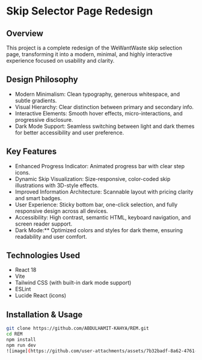 # Skip Selector Page Redesign

## Overview
This project is a complete redesign of the WeWantWaste skip selection page, transforming it into a modern, minimal, and highly interactive experience focused on usability and clarity.

## Design Philosophy
- Modern Minimalism: Clean typography, generous whitespace, and subtle gradients.
- Visual Hierarchy: Clear distinction between primary and secondary info.
- Interactive Elements: Smooth hover effects, micro-interactions, and progressive disclosure.
- Dark Mode Support: Seamless switching between light and dark themes for better accessibility and user preference.

## Key Features
- Enhanced Progress Indicator: Animated progress bar with clear step icons.
- Dynamic Skip Visualization: Size-responsive, color-coded skip illustrations with 3D-style effects.
- Improved Information Architecture: Scannable layout with pricing clarity and smart badges.
- User Experience: Sticky bottom bar, one-click selection, and fully responsive design across all devices.
- Accessibility: High contrast, semantic HTML, keyboard navigation, and screen reader support.
- Dark Mode:** Optimized colors and styles for dark theme, ensuring readability and user comfort.

## Technologies Used
- React 18
- Vite
- Tailwind CSS (with built-in dark mode support)
- ESLint
- Lucide React (icons)

## Installation & Usage
```bash
git clone https://github.com/ABDULHAMIT-KAHYA/REM.git
cd REM
npm install
npm run dev
![image](https://github.com/user-attachments/assets/7b32badf-8a62-4761-bb69-f5a6d3001852)
